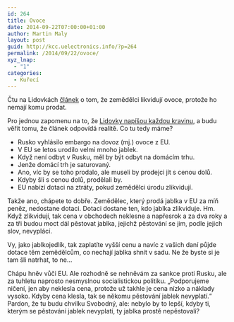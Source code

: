 ```yaml
---
id: 264
title: Ovoce
date: 2014-09-22T07:00:00+01:00
author: Martin Maly
layout: post
guid: http://kcc.uelectronics.info/?p=264
permalink: /2014/09/22/ovoce/
xyz_lnap:
  - "1"
categories:
  - Kuřecí
---
```

Čtu na Lidovkách [článek](http://byznys.lidovky.cz/zemedelci-likviduji-ovoce-kvuli-ruskemu-embargu-ho-nemaji-komu-prodat-1zg-/statni-pokladna.aspx?c=A140919_132850_statni-pokladna_pave) o tom, že zemědělci likvidují ovoce, protože ho nemají komu prodat.

Pro jednou zapomenu na to, že [Lidovky napíšou každou kravinu](http://www.misantrop.info/sazka-panenka-lidovky/), a budu věřit tomu, že článek odpovídá realitě. Co tu tedy máme?

  * Rusko vyhlásilo embargo na dovoz (mj.) ovoce z EU.
  * V EU se letos urodilo velmi mnoho jablek.
  * Když není odbyt v Rusku, měl by být odbyt na domácím trhu.
  * Jenže domácí trh je saturovaný.
  * Ano, víc by se toho prodalo, ale museli by prodejci jít s cenou dolů.
  * Kdyby šli s cenou dolů, prodělali by.
  * EU nabízí dotaci na ztráty, pokud zemědělci úrodu zlikvidují.

Takže ano, chápete to dobře. Zemědělec, který prodá jablka v EU za míň peněz, nedostane dotaci. Dotaci dostane ten, kdo jablka zlikviduje. Hm. Když zlikvidují, tak cena v obchodech neklesne a napřesrok a za dva roky a za tři budou moct dál pěstovat jablka, jejichž pěstování se jim, podle jejich slov, nevyplácí.

Vy, jako jablkojedlík, tak zaplatíte vyšší cenu a navíc z vašich daní půjde dotace těm zemědělcům, co nechají jablka shnít v sadu. Ne že byste si je tam šli natrhat, to ne&#8230;

Chápu hněv vůči EU. Ale rozhodně se nehněvám za sankce proti Rusku, ale za tuhletu naprosto nesmyslnou socialistickou politiku. &#8222;Podporujeme ničení, jen aby neklesla cena, protože už takhle je cena nízko a náklady vysoko. Kdyby cena klesla, tak se někomu pěstování jablek nevyplatí.&#8220; Pardon, že tu budu chvilku Svobodný, ale: nebylo by to lepší, kdyby ti, kterým se pěstování jablek nevyplatí, ty jablka prostě nepěstovali?